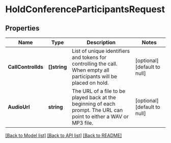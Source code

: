 # HoldConferenceParticipantsRequest

## Properties
Name | Type | Description | Notes
------------ | ------------- | ------------- | -------------
**CallControlIds** | **[]string** | List of unique identifiers and tokens for controlling the call. When empty all participants will be placed on hold. | [optional] [default to null]
**AudioUrl** | **string** | The URL of a file to be played back at the beginning of each prompt. The URL can point to either a WAV or MP3 file. | [optional] [default to null]

[[Back to Model list]](../README.md#documentation-for-models) [[Back to API list]](../README.md#documentation-for-api-endpoints) [[Back to README]](../README.md)

